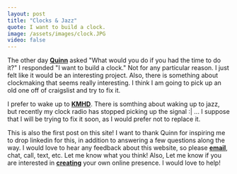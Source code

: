 ```yaml
---
layout: post
title: "Clocks & Jazz"
quote: I want to build a clock.
image: /assets/images/clock.JPG
video: false
---
```


The other day [**Quinn**](https://qrolhf.com) asked "What would you do if you had the time to do it?" I responded "I want to build a clock." Not for any particular reason. I just felt like it would be an interesting project. Also, there is something about clockmaking that seems really interesting. I think I am going to pick up an old one off of craigslist and try to fix it.

I prefer to wake up to [**KMHD**](http://kmhd.org). There is somthing about waking up to jazz, but recently my clock radio has stopped picking up the signal :| ... I suppose that I will be trying to fix it soon, as I would prefer not to replace it.

This is also the first post on this site! I want to thank Quinn for inspiring me to drop linkedin for this, in addition to answering a few questions along the way. I would love to hear any feedback about this website, so please [**email**](bdwhthd@gmail.com), chat, call, text, etc. Let me know what you think! Also, Let me know if you are interested in [**creating**](/create.html) your own online presence. I would love to help!